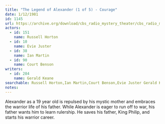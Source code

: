 ```yaml
---
title: "The Legend of Alexander (1 of 5) - Courage"
date: 1/12/1981
id: 1145
url: https://archive.org/download/cbs_radio_mystery_theater/cbs_radio_mystery_theater-1101-1150.zip/cbs_radio_mystery_theater-1101-1150%2Fcbsrmt_1145_legend_of_alexander_part_1_courage.mp3
actors:  
  - id: 151
    name: Russell Horton  
  - id: 10
    name: Evie Juster  
  - id: 38
    name: Ian Martin  
  - id: 90
    name: Court Benson
writers:  
  - id: 284
    name: Gerald Keane
searchable: Russell Horton,Ian Martin,Court Benson,Evie Juster Gerald Keane
notes:  
---
```

Alexander as a 19 year old is repulsed by his mystic mother and embraces the warrior life of his father. While Alexander is eager to run off to war, his father wants him to learn rulership. He saves his father, King Philip, and starts his warrior career.